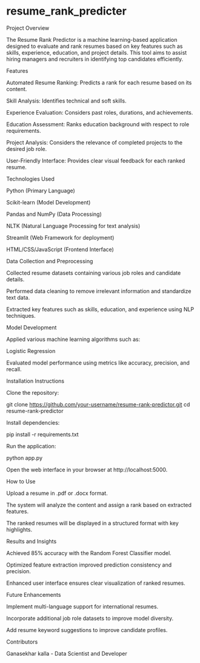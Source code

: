 # resume_rank_predicter

Project Overview

The Resume Rank Predictor is a machine learning-based application designed to evaluate and rank resumes based on key features such as skills, experience, education, and project details. This tool aims to assist hiring managers and recruiters in identifying top candidates efficiently.

Features

Automated Resume Ranking: Predicts a rank for each resume based on its content.

Skill Analysis: Identifies technical and soft skills.

Experience Evaluation: Considers past roles, durations, and achievements.

Education Assessment: Ranks education background with respect to role requirements.

Project Analysis: Considers the relevance of completed projects to the desired job role.

User-Friendly Interface: Provides clear visual feedback for each ranked resume.

Technologies Used

Python (Primary Language)

Scikit-learn (Model Development)

Pandas and NumPy (Data Processing)

NLTK (Natural Language Processing for text analysis)

Streamlit (Web Framework for deployment)

HTML/CSS/JavaScript (Frontend Interface)

Data Collection and Preprocessing

Collected resume datasets containing various job roles and candidate details.

Performed data cleaning to remove irrelevant information and standardize text data.

Extracted key features such as skills, education, and experience using NLP techniques.

Model Development

Applied various machine learning algorithms such as:

Logistic Regression

Evaluated model performance using metrics like accuracy, precision, and recall.

Installation Instructions

Clone the repository:

git clone https://github.com/your-username/resume-rank-predictor.git
cd resume-rank-predictor

Install dependencies:

pip install -r requirements.txt

Run the application:

python app.py

Open the web interface in your browser at http://localhost:5000.

How to Use

Upload a resume in .pdf or .docx format.

The system will analyze the content and assign a rank based on extracted features.

The ranked resumes will be displayed in a structured format with key highlights.

Results and Insights

Achieved 85% accuracy with the Random Forest Classifier model.

Optimized feature extraction improved prediction consistency and precision.

Enhanced user interface ensures clear visualization of ranked resumes.

Future Enhancements

Implement multi-language support for international resumes.

Incorporate additional job role datasets to improve model diversity.

Add resume keyword suggestions to improve candidate profiles.

Contributors

Ganasekhar kalla - Data Scientist and Developer



